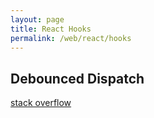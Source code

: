 ```yaml
---
layout: page
title: React Hooks
permalink: /web/react/hooks
---
```


## Debounced Dispatch
[stack overflow](https://stackoverflow.com/questions/47059007/debounce-multiple-dispatch-actions)